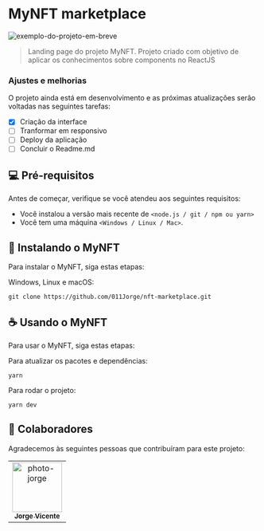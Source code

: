 # MyNFT marketplace

<img src="exemplo-image.png" alt="exemplo-do-projeto-em-breve">

> Landing page do projeto MyNFT. Projeto criado com objetivo de aplicar os conhecimentos sobre components no ReactJS 

### Ajustes e melhorias

O projeto ainda está em desenvolvimento e as próximas atualizações serão voltadas nas seguintes tarefas:

- [x] Criação da interface
- [ ] Tranformar em responsivo
- [ ] Deploy da aplicação
- [ ] Concluir o Readme.md

## 💻 Pré-requisitos

Antes de começar, verifique se você atendeu aos seguintes requisitos:
* Você instalou a versão mais recente de `<node.js / git / npm ou yarn>`
* Você tem uma máquina `<Windows / Linux / Mac>`.

## 🚀 Instalando o MyNFT

Para instalar o MyNFT, siga estas etapas:

Windows, Linux e macOS:
```
git clone https://github.com/011Jorge/nft-marketplace.git
```

## ☕ Usando o MyNFT

Para usar o MyNFT, siga estas etapas:

Para atualizar os pacotes e dependências:
```
yarn
```
Para rodar o projeto:
```
yarn dev
```

## 🤝 Colaboradores

Agradecemos às seguintes pessoas que contribuíram para este projeto:

<table>
  <tr>
    <td align="center">
      <a href="https://www.instagram.com/coding.jorge/">
        <img src="https://avatars.githubusercontent.com/u/81838137?v=4" width="100px;" alt="photo-jorge"/><br>
        <sub>
          <b>Jorge Vicente</b>
        </sub>
      </a>
    </td>
  </tr>
</table>
